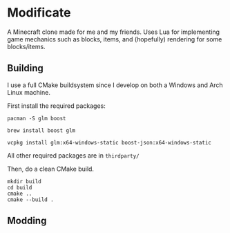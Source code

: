 # Modificate

A Minecraft clone made for me and my friends. Uses Lua for implementing game mechanics such as blocks, items, and (hopefully) rendering for some blocks/items.

## Building

I use a full CMake buildsystem since I develop on both a Windows and Arch Linux machine.

First install the required packages:

```
pacman -S glm boost
```

```
brew install boost glm
```

```
vcpkg install glm:x64-windows-static boost-json:x64-windows-static
```

All other required packages are in `thirdparty/`

Then, do a clean CMake build.

```
mkdir build
cd build
cmake ..
cmake --build .
```


## Modding
